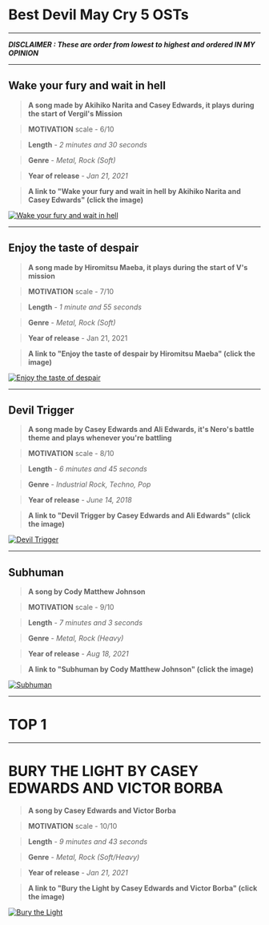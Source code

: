 # Best Devil May Cry 5 OSTs
---
***DISCLAIMER : These are order from lowest to highest and ordered IN MY OPINION***

---

## **Wake your fury and wait in hell**


> **A song made by Akihiko Narita and Casey Edwards, it plays during the start of Vergil's Mission**
 
> **MOTIVATION** scale - 6/10
 
> **Length** - *2 minutes and 30 seconds*
 
> **Genre** - *Metal, Rock (Soft)*
 
> **Year of release** - *Jan 21, 2021* 
 
 
>**A link to "Wake your fury and wait in hell by Akihiko Narita and Casey Edwards" (click the image)**

[![Wake your fury and wait in hell](https://media.tenor.com/E3VWjDlkXZ4AAAAC/vergil-reaction-vergil.gif)](https://www.youtube.com/watch?v=52iyr0BJb7U)

---

## **Enjoy the taste of despair**


> **A song made by Hiromitsu Maeba, it plays during the start of V's mission**

> **MOTIVATION** scale - 7/10

> **Length** - *1 minute and 55 seconds*

> **Genre** - *Metal, Rock (Soft)*

> **Year of release** - Jan 21, 2021


> **A link to "Enjoy the taste of despair by Hiromitsu Maeba" (click the image)**

[![Enjoy the taste of despair](https://media.tenor.com/gFwDuyZH-C4AAAAC/vitale-dmc5.gif)](https://www.youtube.com/watch?v=G9PIHlCZ2MA)

---

## **Devil Trigger**


> **A song made by Casey Edwards and Ali Edwards, it's Nero's battle theme and plays whenever you're battling**

> **MOTIVATION** scale - 8/10

> **Length** - *6 minutes and 45 seconds*

> **Genre** - *Industrial Rock, Techno, Pop*

> **Year of release** - *June 14, 2018*

> **A link to "Devil Trigger by Casey Edwards and Ali Edwards" (click the image)**

[![Devil Trigger](https://media.tenor.com/faOolLxLSssAAAAC/nero.gif)](https://www.youtube.com/watch?v=-WpnPSChVRQ)

---

## **Subhuman**


> **A song by Cody Matthew Johnson**

> **MOTIVATION** scale - 9/10

> **Length** - *7 minutes and 3 seconds*

> **Genre** - *Metal, Rock (Heavy)*

> **Year of release** - *Aug 18, 2021*

>**A link to "Subhuman by Cody Matthew Johnson" (click the image)**

[![Subhuman](https://media.tenor.com/eSpkjacQyokAAAAd/dante-devil-may-cry.gif)](https://www.youtube.com/watch?v=jozqnG_32i0)

---

# TOP 1

---

# BURY THE LIGHT BY CASEY EDWARDS AND VICTOR BORBA


> **A song by Casey Edwards and Victor Borba**

> **MOTIVATION** scale - 10/10

> **Length** - *9 minutes and 43 seconds*

> **Genre** - *Metal, Rock (Soft/Heavy)*

> **Year of release** - *Jan 21, 2021*

>**A link to "Bury the Light by Casey Edwards and Victor Borba" (click the image)**

[![Bury the Light](https://media.tenor.com/Tz5ax-aQaiMAAAAC/vergil-dmc-vergil.gif)](https://www.youtube.com/watch?v=Jrg9KxGNeJY)
